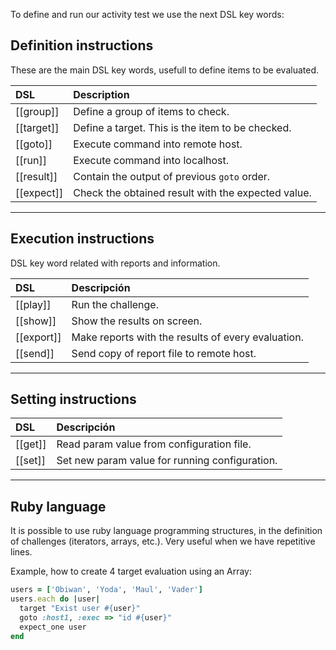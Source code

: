 To define and run our activity test we use the next DSL key words:

## Definition instructions

These are the main DSL key words, usefull to define items to be evaluated.

| DSL                      | Description |
| :----------------------- | :---------- |
| [[group]] | Define a group of items to check. |
| [[target]] | Define a target. This is the item to be checked. |
| [[goto]]   | Execute command into remote host. |
| [[run]]     | Execute command into localhost. |
| [[result]] | Contain the output of previous `goto` order. |
| [[expect]] | Check the obtained result with the expected value. |

---

## Execution instructions

DSL key word related with reports and information.

| DSL        | Descripción                              |
| :--------- | :--------------------------------------- |
| [[play]]   | Run the challenge.                       |
| [[show]]   | Show the results on screen.              |
| [[export]] | Make reports with the results of every evaluation. |
| [[send]]   | Send copy of report file to remote host. |

---

## Setting instructions

| DSL     | Descripción |
| :------ | :---------------------------------------- |
| [[get]] | Read param value from configuration file. |
| [[set]] | Set new param value for running configuration. |

---

## Ruby language

It is possible to use ruby language programming structures, in the definition of challenges (iterators, arrays, etc.). Very useful when we have repetitive lines.

Example, how to create 4 target evaluation using an Array:
```ruby
users = ['Obiwan', 'Yoda', 'Maul', 'Vader']
users.each do |user|
  target "Exist user #{user}"
  goto :host1, :exec => "id #{user}"
  expect_one user
end
```
